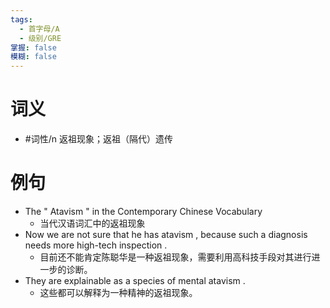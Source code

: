 ```yaml
---
tags:
  - 首字母/A
  - 级别/GRE
掌握: false
模糊: false
---
```

# 词义
- #词性/n  返祖现象；返祖（隔代）遗传
# 例句
- The " Atavism " in the Contemporary Chinese Vocabulary
	- 当代汉语词汇中的返祖现象
- Now we are not sure that he has atavism , because such a diagnosis needs more high-tech inspection .
	- 目前还不能肯定陈聪华是一种返祖现象，需要利用高科技手段对其进行进一步的诊断。
- They are explainable as a species of mental atavism .
	- 这些都可以解释为一种精神的返祖现象。
